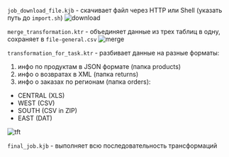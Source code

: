 `job_download_file.kjb` - скачивает файл через HTTP или Shell (указать путь до `import.sh`)
![download]()

`merge_transformation.ktr` - объединяет данные из трех таблиц в одну, сохраняет в `file-general.csv`
![merge]()

`transformation_for_task.ktr` - разбивает данные на разные форматы:
1) инфо по продуктам в JSON формате (папка products)
2) инфо о возвратах в XML (папка returns)
3) инфо о заказах по регионам (папка orders):
  - CENTRAL (XLS)
  - WEST (CSV)
  - SOUTH (CSV in ZIP)
  - EAST (DAT)

![tft]()

`final_job.kjb` - выполняет всю последовательность трансформаций
